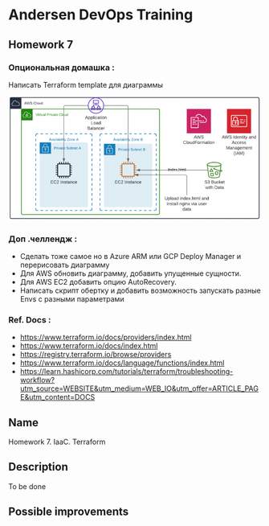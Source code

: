 # Andersen DevOps Training 

## Homework 7
### Опциональная домашка :
Написать Terraform template для диаграммы

![Диаграмма](https://github.com/alexeyput/andr-devops/blob/main/homework7/Homework7.png?raw=true)

### Доп .челлендж :
- Сделать тоже самое но в Azure ARM или GCP Deploy Manager и перерисовать диаграмму
- Для AWS обновить диаграмму, добавить упущенные сущности.
- Для AWS EC2 добавить опцию AutoRecovery.
- Написать скрипт обертку и добавить возможность запускать разные Envs с разными параметрами
### Ref. Docs :
- https://www.terraform.io/docs/providers/index.html
- https://www.terraform.io/docs/index.html
- https://registry.terraform.io/browse/providers
- https://www.terraform.io/docs/language/functions/index.html
- https://learn.hashicorp.com/tutorials/terraform/troubleshooting-workflow?utm_source=WEBSITE&utm_medium=WEB_IO&utm_offer=ARTICLE_PAGE&utm_content=DOCS


## Name
Homework 7. IaaC. Terraform

## Description
To be done

## Possible improvements
